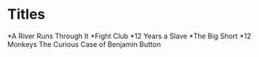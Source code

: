 # Titles

*A River Runs Through It
*Fight Club
*12 Years a Slave
*The Big Short
*12 Monkeys
The Curious Case of Benjamin Button
